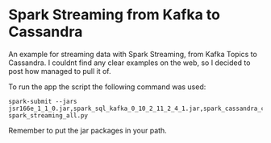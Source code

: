 # Spark Streaming from Kafka to Cassandra
An example for streaming data with Spark Streaming, from Kafka Topics to Cassandra.
I couldnt find any clear examples on the web, so I decided to post how managed to pull it of.

To run the app the script the following command was used:
```
spark-submit --jars jsr166e_1_1_0.jar,spark_sql_kafka_0_10_2_11_2_4_1.jar,spark_cassandra_connector_2_3_1_s_2_11.jar spark_streaming_all.py
```

Remember to put the jar packages in your path.
